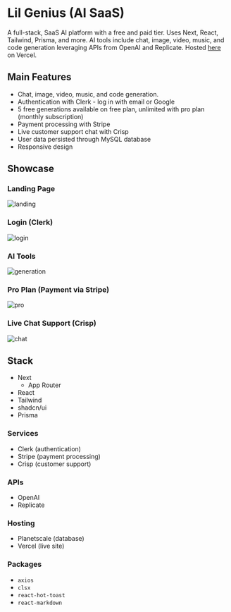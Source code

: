 # Lil Genius (AI SaaS)

A full-stack, SaaS AI platform with a free and paid tier. Uses Next, React, Tailwind, Prisma, and more. AI tools include chat, image, video, music, and code generation leveraging APIs from OpenAI and Replicate. Hosted [here](https://lil-genius.vercel.app/) on Vercel.

## Main Features
- Chat, image, video, music, and code generation.
- Authentication with Clerk - log in with email or Google
- 5 free generations available on free plan, unlimited with pro plan (monthly subscription)
- Payment processing with Stripe
- Live customer support chat with Crisp
- User data persisted through MySQL database
- Responsive design

## Showcase

### Landing Page
![landing](/projects/genius/ai_home.gif)

### Login (Clerk)
![login](/projects/genius/clerk_login.png)

### AI Tools
![generation](/projects/genius/ai_demo.gif)

### Pro Plan (Payment via Stripe)
![pro](/projects/genius/ai_pro.gif)

### Live Chat Support (Crisp)
![chat](/projects/genius/ai_crisp.gif)

## Stack
- Next
  - App Router
- React
- Tailwind
- shadcn/ui
- Prisma

### Services
- Clerk (authentication)
- Stripe (payment processing)
- Crisp (customer support)

### APIs
- OpenAI
- Replicate

### Hosting
- Planetscale (database)
- Vercel (live site)

### Packages
- `axios`
- `clsx`
- `react-hot-toast`
- `react-markdown`
